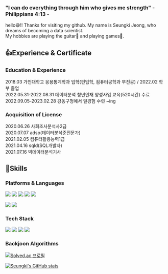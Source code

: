 

<!--
**seungki-jung/seungki-jung** is a ✨ _special_ ✨ repository because its `README.md` (this file) appears on your GitHub profile.

Here are some ideas to get you started:

- 🔭 I’m currently working on ...
- 🌱 I’m currently learning ...
- 👯 I’m looking to collaborate on ...
- 🤔 I’m looking for help with ...
- 💬 Ask me about ...
- 📫 How to reach me: ...
- 😄 Pronouns: ...
- ⚡ Fun fact: ...
-->
### "I can do everything through him who gives me strength" - Philippians 4:13 -



hello😄!! Thanks for visiting my github. My name is Seungki Jeong, who dreams of becoming a data scientist.\
My hobbies are playing the guitar🎸 and playing games🎵.

## 👍Experience & Certificate
### Education & Experience
2018.03 가천대학교 응용통계학과 입학(편입학, 컴퓨터공학과 부전공)  /  2022.02 학부 졸업\
2022.05.31-2022.08.31 데이터분석 청년인재 양성사업 교육(520시간) 수료\
2022.09.05-2023.02.28 강동구청에서 일경험 수련 ~ing

### Acquisition of License
2020.06.26 사회조사분석사2급 \
2020.07.07 adsp(데이터분석준전문가) \
2021.02.05 컴퓨터활용능력1급 \
2021.04.16 sqld(SQL개발자) \
2021.07.16 빅데이터분석기사



## 💪Skills
### Platforms & Languages
<img src="https://img.shields.io/badge/Python-3776AB?style=flat-square&logo=Python&logoColor=white"/> <img src="https://img.shields.io/badge/R-276DC3?style=flat-square&logo=R&logoColor=white"/> <img src="https://img.shields.io/badge/Qgis-589632?style=flat-square&logo=Qgis&logoColor=white"/> <img src="https://img.shields.io/badge/MySQL-4479A1?style=flat-square&logo=MySQL&logoColor=white"/> <img src="https://img.shields.io/badge/Tableau-E97627?style=flat-square&logo=Tableau&logoColor=white"/>

<img src="https://img.shields.io/badge/Jupyter-F37626?style=flat-square&logo=Jupyter&logoColor=white"/> <img src="https://img.shields.io/badge/MariaDB-003545?style=flat-square&logo=MariaDB&logoColor=white"/>

### Tech Stack
<img src="https://img.shields.io/badge/NumPy-013243?style=flat-square&logo=NumPy&logoColor=white"/> <img src="https://img.shields.io/badge/Pandas-150458?style=flat-square&logo=Pandas&logoColor=white"/> <img src="https://img.shields.io/badge/SciPy-CAAE6?style=flat-square&logo=SciPy&logoColor=black"/> <img src="https://img.shields.io/badge/scikit-learn-F7931E?style=flat-square&logo=scikit-learn&logoColor=black"/> 

### Backjoon Algorithms
[![Solved.ac
프로필](http://mazassumnida.wtf/api/generate_badge?boj=smw04143)](https://solved.ac/smw04143)


[![Seungki's GitHub stats](https://github-readme-stats.vercel.app/api?username=seungki-jung)](https://github.com/seungki-jung)

